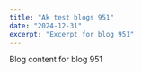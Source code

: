 ```yaml
---
title: "Ak test blogs 951"
date: "2024-12-31"
excerpt: "Excerpt for blog 951"
---
```


Blog content for blog 951